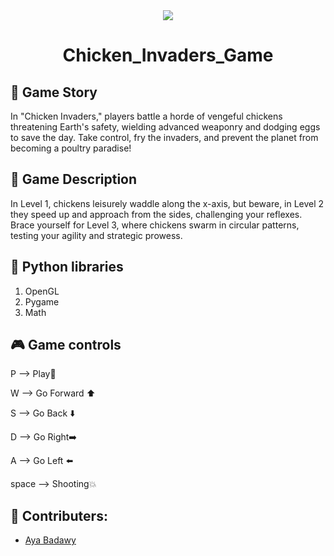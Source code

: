 <div align="center"> <img src="https://th.bing.com/th/id/R.21d2e6656979951d908ef96aeb632042?rik=G%2fOrtVi9XDVk3w&pid=ImgRaw&r=0"/>
 </div>
<div align="center">

# Chicken_Invaders_Game
 
 </div>


 
 
  ## 📌 Game Story
  
 In "Chicken Invaders," players battle a horde of vengeful chickens threatening Earth's safety, wielding advanced weaponry and dodging eggs to save the day. Take control, fry the invaders, and prevent the planet from becoming a poultry paradise!





## 🎠 Game Description
 
In Level 1, chickens leisurely waddle along the x-axis, but beware, in Level 2 they speed up and approach from the sides, challenging your reflexes. Brace yourself for Level 3, where chickens swarm in circular patterns, testing your agility and strategic prowess.



 

## 🎯 Python libraries
1) OpenGL
2) Pygame
3) Math

 

 
## 🎮 Game controls

P --> Play🚀

W --> Go Forward ⬆️ 

S --> Go Back ⬇️

D --> Go Right➡️

A --> Go Left ⬅️

space --> Shooting💥




## 🎪 Contributers:

- [Aya Badawy](https://github.com/Ayabadawy54)
